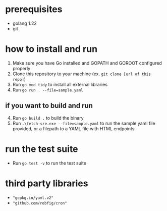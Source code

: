# prerequisites
* golang 1.22
* git

# how to install and run
1. Make sure you have Go installed and GOPATH and GOROOT configured properly
2. Clone this repository to your machine (ex. `git clone [url of this repo]`)
3. Run `go mod tidy` to install all external libraries
4. Run `go run . --file=sample.yaml`

## if you want to build and run
4. Run `go build .` to build the binary
5. Run `.\fetch-sre.exe --file=sample.yaml` to run the sample yaml file provided, or a filepath to a YAML file with HTML endpoints.

# run the test suite
* Run `go test -v` to run the test suite

# third party libraries
* `"gopkg.in/yaml.v2"`
* `"github.com/robfig/cron"`